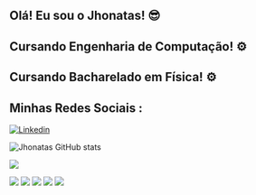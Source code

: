 ## Olá! Eu sou o Jhonatas! 😎
## Cursando Engenharia de Computação! ⚙️
## Cursando Bacharelado em Física! ⚙️

## Minhas Redes Sociais : 
[![Linkedin](https://img.shields.io/badge/LinkedIn-0077B5?style=for-the-badge&logo=linkedin&logoColor=white)](https://www.linkedin.com/in/jhonataszrc/)

![Jhonatas GitHub stats](https://github-readme-stats.vercel.app/api?username=jhonataszrc&theme=dark&show_icons=true)


 
![](https://github-readme-stats.vercel.app/api/top-langs/?username=jhonataszrc&theme=blue-green)

![](https://img.shields.io/badge/HTML5-E34F26?style=for-the-badge&logo=html5&logoColor=white)
![](https://img.shields.io/badge/CSS3-1572B6?style=for-the-badge&logo=css3&logoColor=white)
![](https://img.shields.io/badge/JavaScript-F7DF1E?style=for-the-badge&logo=javascript&logoColor=black)
![](https://img.shields.io/badge/Java-ED8B00?style=for-the-badge&logo=openjdk&logoColor=white)
![](https://img.shields.io/badge/Spring-6DB33F?style=for-the-badge&logo=spring&logoColor=white)
![]()
![]()



